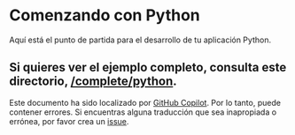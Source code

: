 # Comenzando con Python

Aquí está el punto de partida para el desarrollo de tu aplicación Python.

Si quieres ver el ejemplo completo, consulta este directorio, [/complete/python](../complete/python/).
---

Este documento ha sido localizado por [GitHub Copilot](https://docs.github.com/copilot/about-github-copilot/what-is-github-copilot). Por lo tanto, puede contener errores. Si encuentras alguna traducción que sea inapropiada o errónea, por favor crea un [issue](../../issues).

